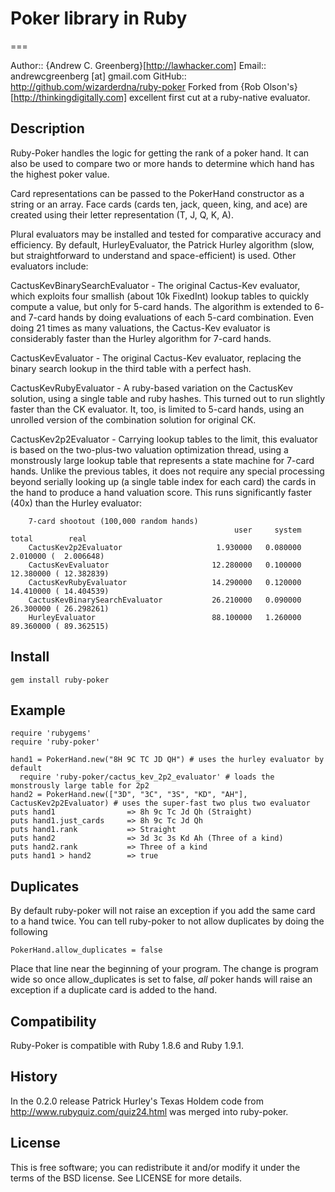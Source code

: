 # Poker library in Ruby
===

Author:: {Andrew C. Greenberg}[http://lawhacker.com]
Email:: andrewcgreenberg [at] gmail.com
GitHub:: http://github.com/wizarderdna/ruby-poker
Forked from {Rob Olson's}[http://thinkingdigitally.com] excellent first cut at a ruby-native evaluator.

## Description

Ruby-Poker handles the logic for getting the rank of a poker hand. It can also be used to compare two or more hands to determine which hand has the highest poker value.

Card representations can be passed to the PokerHand constructor as a string or an array. Face cards (cards ten, jack, queen, king, and ace) are created using their letter representation (T, J, Q, K, A).

Plural evaluators may be installed and tested for comparative accuracy and efficiency.  By default, HurleyEvaluator, the Patrick Hurley algorithm (slow, but straightforward to understand and space-efficient) is used.  Other evaluators include:

CactusKevBinarySearchEvaluator - The original Cactus-Kev evaluator, which exploits four smallish (about 10k FixedInt) lookup tables to quickly compute a value, but only for 5-card hands.  The algorithm is extended to 6- and 7-card hands by doing evaluations of each 5-card combination.  Even doing 21 times as many valuations, the Cactus-Kev evaluator is considerably faster than the Hurley algorithm for 7-card hands.

CactusKevEvaluator - The original Cactus-Kev evaluator, replacing the binary search lookup in the third table with a perfect hash.

CactusKevRubyEvaluator - A ruby-based variation on the CactusKev solution, using a single table and ruby hashes.  This turned out to run slightly faster than the CK evaluator.  It, too, is limited to 5-card hands, using an unrolled version of the combination solution for original CK.

CactusKev2p2Evaluator - Carrying lookup tables to the limit, this evaluator is based on the two-plus-two valuation optimization thread, using a monstrously large lookup table that represents a state machine for 7-card hands.  Unlike the previous tables, it does not require any special processing beyond serially looking up (a single table index for each card) the cards in the hand to produce a hand valuation score.  This runs significantly faster (40x) than the Hurley evaluator:

		7-card shootout (100,000 random hands)
		                                              user     system      total        real
		CactusKev2p2Evaluator                     1.930000   0.080000   2.010000 (  2.006648)
		CactusKevEvaluator                       12.280000   0.100000  12.380000 ( 12.382839)
		CactusKevRubyEvaluator                   14.290000   0.120000  14.410000 ( 14.404539)
		CactusKevBinarySearchEvaluator           26.210000   0.090000  26.300000 ( 26.298261)
		HurleyEvaluator                          88.100000   1.260000  89.360000 ( 89.362515)

## Install

    gem install ruby-poker

## Example

    require 'rubygems'
    require 'ruby-poker'
    
    hand1 = PokerHand.new("8H 9C TC JD QH") # uses the hurley evaluator by default
	  require 'ruby-poker/cactus_kev_2p2_evaluator' # loads the monstrously large table for 2p2
    hand2 = PokerHand.new(["3D", "3C", "3S", "KD", "AH"], CactusKev2p2Evaluator) # uses the super-fast two plus two evaluator 
    puts hand1                => 8h 9c Tc Jd Qh (Straight)
    puts hand1.just_cards     => 8h 9c Tc Jd Qh
    puts hand1.rank           => Straight
    puts hand2                => 3d 3c 3s Kd Ah (Three of a kind)
    puts hand2.rank           => Three of a kind
    puts hand1 > hand2        => true

## Duplicates

By default ruby-poker will not raise an exception if you add the same card to a hand twice. You can tell ruby-poker to not allow duplicates by doing the following

    PokerHand.allow_duplicates = false
    
Place that line near the beginning of your program. The change is program wide so once allow_duplicates is set to false, _all_ poker hands will raise an exception if a duplicate card is added to the hand.

## Compatibility

Ruby-Poker is compatible with Ruby 1.8.6 and Ruby 1.9.1.

## History

In the 0.2.0 release Patrick Hurley's Texas Holdem code from http://www.rubyquiz.com/quiz24.html was merged into ruby-poker.

## License

This is free software; you can redistribute it and/or modify it under the terms of the BSD license. See LICENSE for more details.